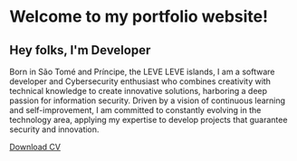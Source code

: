 # Welcome to my portfolio website!

## Hey folks, I'm Developer

Born in São Tomé and Príncipe, the LEVE LEVE islands, I am a software developer and Cybersecurity enthusiast who combines creativity with technical knowledge to create innovative solutions, harboring a deep passion for information security. Driven by a vision of continuous learning and self-improvement, I am committed to constantly evolving in the technology area, applying my expertise to develop projects that guarantee security and innovation.

[Download CV](/public/images/undraw/VAGNERCV.pdf)
